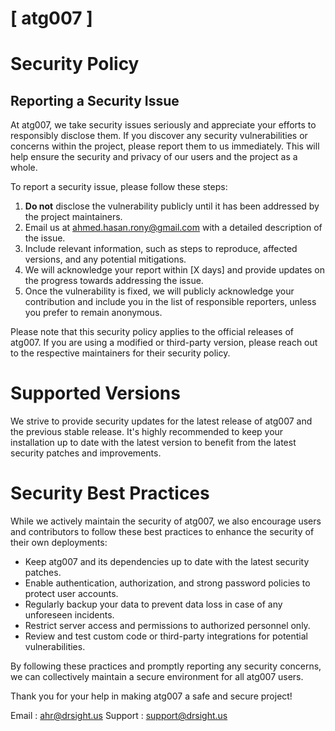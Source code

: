 # [ atg007 ]

# Security Policy

## Reporting a Security Issue

At atg007, we take security issues seriously and appreciate your efforts to responsibly disclose them. If you discover any security vulnerabilities or concerns within the project, please report them to us immediately. This will help ensure the security and privacy of our users and the project as a whole.

To report a security issue, please follow these steps:

1. **Do not** disclose the vulnerability publicly until it has been addressed by the project maintainers.
2. Email us at [ahmed.hasan.rony@gmail.com](mailto:ahmed.hasan.rony@gmail.com) with a detailed description of the issue.
3. Include relevant information, such as steps to reproduce, affected versions, and any potential mitigations.
4. We will acknowledge your report within [X days] and provide updates on the progress towards addressing the issue.
5. Once the vulnerability is fixed, we will publicly acknowledge your contribution and include you in the list of responsible reporters, unless you prefer to remain anonymous.

Please note that this security policy applies to the official releases of atg007. If you are using a modified or third-party version, please reach out to the respective maintainers for their security policy.

# Supported Versions

We strive to provide security updates for the latest release of atg007 and the previous stable release. It's highly recommended to keep your installation up to date with the latest version to benefit from the latest security patches and improvements.

# Security Best Practices

While we actively maintain the security of atg007, we also encourage users and contributors to follow these best practices to enhance the security of their own deployments:

- Keep atg007 and its dependencies up to date with the latest security patches.
- Enable authentication, authorization, and strong password policies to protect user accounts.
- Regularly backup your data to prevent data loss in case of any unforeseen incidents.
- Restrict server access and permissions to authorized personnel only.
- Review and test custom code or third-party integrations for potential vulnerabilities.

By following these practices and promptly reporting any security concerns, we can collectively maintain a secure environment for all atg007 users.

Thank you for your help in making atg007 a safe and secure project!

Email : [ahr@drsight.us](mailto:ahr@drsight.us)
Support : [support@drsight.us](mailto:support@drsight.us)


